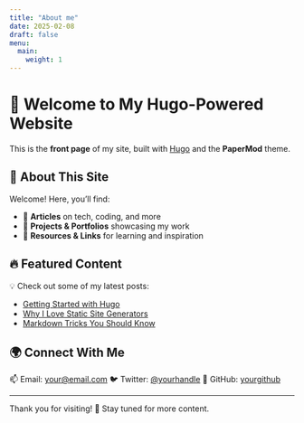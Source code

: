 ```yaml
---
title: "About me"
date: 2025-02-08
draft: false
menu:
  main:
    weight: 1
---
```


# 🚀 Welcome to My Hugo-Powered Website

This is the **front page** of my site, built with [Hugo](https://gohugo.io/) and the **PaperMod** theme.

## 📌 About This Site
Welcome! Here, you’ll find:
- 📝 **Articles** on tech, coding, and more
- 🎨 **Projects & Portfolios** showcasing my work
- 🔗 **Resources & Links** for learning and inspiration

## 🔥 Featured Content
💡 Check out some of my latest posts:

- [Getting Started with Hugo](posts/getting-started-hugo)
- [Why I Love Static Site Generators](posts/static-site-benefits)
- [Markdown Tricks You Should Know](posts/markdown-tips)

## 🌍 Connect With Me
📫 Email: [your@email.com](mailto:your@email.com)
🐦 Twitter: [@yourhandle](https://twitter.com/yourhandle)
📂 GitHub: [yourgithub](https://github.com/yourgithub)

---

Thank you for visiting! 🚀 Stay tuned for more content.



